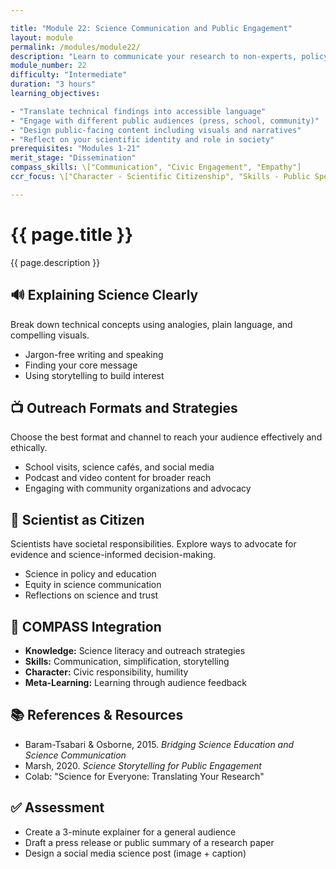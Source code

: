 ```yaml
---

title: "Module 22: Science Communication and Public Engagement"
layout: module
permalink: /modules/module22/
description: "Learn to communicate your research to non-experts, policymakers, and broader communities."
module_number: 22
difficulty: "Intermediate"
duration: "3 hours"
learning_objectives:

- "Translate technical findings into accessible language"
- "Engage with different public audiences (press, school, community)"
- "Design public-facing content including visuals and narratives"
- "Reflect on your scientific identity and role in society"
prerequisites: "Modules 1-21"
merit_stage: "Dissemination"
compass_skills: \["Communication", "Civic Engagement", "Empathy"]
ccr_focus: \["Character - Scientific Citizenship", "Skills - Public Speaking"]

---
```


<div class="main-content">
  <div class="hero">
    <div class="hero-content">
      <h1>{{ page.title }}</h1>
      <p class="hero-subtitle">{{ page.description }}</p>
    </div>
  </div>

  <div class="cards-grid module-cards">
<div class="card module-card">
    <h2>🔊 Explaining Science Clearly</h2>
    <p>Break down technical concepts using analogies, plain language, and compelling visuals.</p>
    <ul>
      <li>Jargon-free writing and speaking</li>
      <li>Finding your core message</li>
      <li>Using storytelling to build interest</li>
    </ul>
  </div>

  <div class="card module-card">
    <h2>📺 Outreach Formats and Strategies</h2>
    <p>Choose the best format and channel to reach your audience effectively and ethically.</p>
    <ul>
      <li>School visits, science cafés, and social media</li>
      <li>Podcast and video content for broader reach</li>
      <li>Engaging with community organizations and advocacy</li>
    </ul>
  </div>

  <div class="card module-card">
    <h2>📍 Scientist as Citizen</h2>
    <p>Scientists have societal responsibilities. Explore ways to advocate for evidence and science-informed decision-making.</p>
    <ul>
      <li>Science in policy and education</li>
      <li>Equity in science communication</li>
      <li>Reflections on science and trust</li>
    </ul>
  </div>

  <div class="card module-card">
    <h2>🌟 COMPASS Integration</h2>
    <ul>
      <li><strong>Knowledge:</strong> Science literacy and outreach strategies</li>
      <li><strong>Skills:</strong> Communication, simplification, storytelling</li>
      <li><strong>Character:</strong> Civic responsibility, humility</li>
      <li><strong>Meta-Learning:</strong> Learning through audience feedback</li>
    </ul>
  </div>

  <div class="card module-card">
    <h2>📚 References & Resources</h2>
    <ul>
      <li>Baram-Tsabari & Osborne, 2015. <em>Bridging Science Education and Science Communication</em></li>
      <li>Marsh, 2020. <em>Science Storytelling for Public Engagement</em></li>
      <li>Colab: "Science for Everyone: Translating Your Research"</li>
    </ul>
  </div>

  <div class="card module-card">
    <h2>✅ Assessment</h2>
    <ul>
      <li>Create a 3-minute explainer for a general audience</li>
      <li>Draft a press release or public summary of a research paper</li>
      <li>Design a social media science post (image + caption)</li>
    </ul>
  </div>
</div>
</div>
